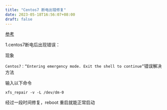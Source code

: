 ```yaml
---
title: "Centos7 断电出错修复"
date: 2023-05-18T16:56:07+08:00
draft: false
---
```


[参考](https://developer.aliyun.com/article/759518)

1.centos7断电后出现错误：

现象

`Centos7：“Entering emergency mode. Exit the shell to continue”`错误解决方法

输入以下命令

```shell
xfs_repair -v -L /dev/dm-0
```

经过一段时间修复，reboot 重启就能正常启动

